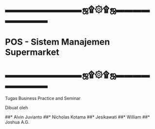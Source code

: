 # ▬▬▬▬▬▬▬▬▬ஜ۩۞۩ஜ▬▬▬▬▬▬▬▬▬
# POS - Sistem Manajemen Supermarket
# ▬▬▬▬▬▬▬▬▬ஜ۩۞۩ஜ▬▬▬▬▬▬▬▬▬

Tugas Business Practice and Seminar

Dibuat oleh

##* Alvin Juvianto
##* Nicholas Kotama
##* Jesikawati
##* William
##* Joshua A.G.
